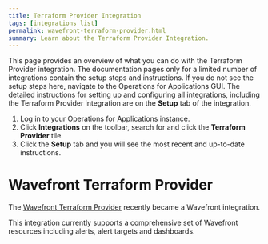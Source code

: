 ```yaml
---
title: Terraform Provider Integration
tags: [integrations list]
permalink: wavefront-terraform-provider.html
summary: Learn about the Terraform Provider Integration.
---
```


This page provides an overview of what you can do with the Terraform Provider integration. The documentation pages only for a limited number of integrations contain the setup steps and instructions. If you do not see the setup steps here, navigate to the Operations for Applications GUI. The detailed instructions for setting up and configuring all integrations, including the Terraform Provider integration are on the **Setup** tab of the integration.

1. Log in to your Operations for Applications instance. 
2. Click **Integrations** on the toolbar, search for and click the **Terraform Provider** tile. 
3. Click the **Setup** tab and you will see the most recent and up-to-date instructions.

# Wavefront Terraform Provider

The [Wavefront Terraform Provider](https://github.com/vmware/terraform-provider-wavefront) recently became a Wavefront integration.

This integration currently supports a comprehensive set of Wavefront resources including alerts, alert targets and dashboards.




